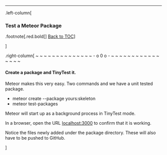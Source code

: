 ---
.left-column[
  ### Test a Meteor Package
.footnote[.red.bold[] [Back to TOC](/)] 
<!-- -->]
.right-column[
~ ~ ~ ~ ~ ~ ~ ~ ~ ~ ~ ~ ~ ~ - o 0 o - ~ ~ ~ ~ ~ ~ ~ ~ ~ ~ ~ ~ ~ ~ ~ ~

#### Create a package and TinyTest it.

Meteor makes this very easy. Two commands and we have a unit tested package.

- meteor create --package yours:skeleton
- meteor test-packages

Meteor will start up as a background process in TinyTest mode.

In a browser, open the URL [localhost:3000](http://localhost:3000/) to confirm that it is working.

Notice the files newly added under the package directory.  These will also have to be pushed to GitHub.


<!-- -->]
